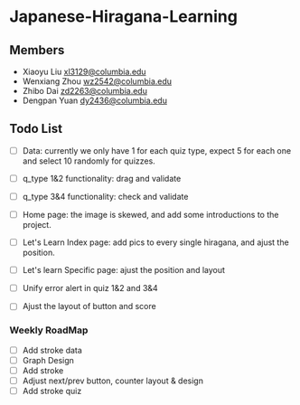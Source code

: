 # Japanese-Hiragana-Learning

## Members

- Xiaoyu Liu xl3129@columbia.edu
- Wenxiang Zhou wz2542@columbia.edu 
- Zhibo Dai zd2263@columbia.edu	
- Dengpan Yuan dy2436@columbia.edu 

## Todo List
- [ ] Data: currently we only have 1 for each quiz type, expect 5 for each one and select 10 randomly for quizzes.
- [ ] q_type 1&2 functionality: drag and validate
- [ ] q_type 3&4 functionality: check and validate
- [ ] Home page: the image is skewed, and add some introductions to the project.
- [ ] Let's Learn Index page: add pics to every single hiragana, and ajust the position.
- [ ] Let's learn Specific page: ajust the position and layout
- [ ] Unify error alert in quiz 1&2 and 3&4
- [ ] Ajust the layout of button and score


### Weekly RoadMap
- [ ] Add stroke data 
- [ ] Graph Design
- [ ] Add stroke 
- [ ] Adjust next/prev button, counter layout & design
- [ ] Add stroke quiz
